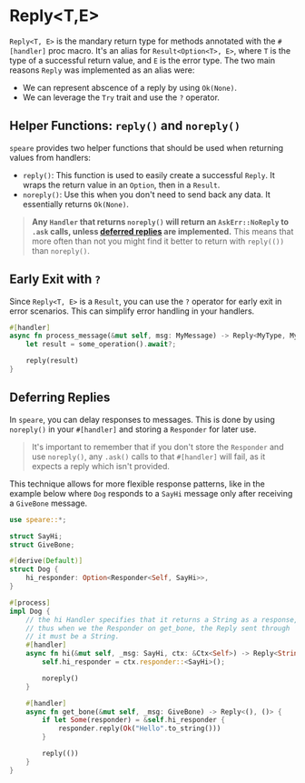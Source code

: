 # Reply<T,E>

`Reply<T, E>` is the mandary return type for methods annotated with the `#[handler]` proc macro. It's an alias for `Result<Option<T>, E>`, where `T` is the type of a successful return value, and `E` is the error type.
The two main reasons `Reply` was implemented as an alias were:
- We can represent abscence of a reply by using `Ok(None)`.
- We can leverage the `Try` trait and use the `?` operator.

## Helper Functions: `reply()` and `noreply()`
`speare` provides two helper functions that should be used when returning values from handlers:
- `reply()`: This function is used to easily create a successful `Reply`. It wraps the return value in an `Option`, then in a `Result`.
- `noreply()`: Use this when you don't need to send back any data. It essentially returns `Ok(None)`.

> **Any `Handler` that returns `noreply()` will return an `AskErr::NoReply` to `.ask` calls, unless [deferred replies](./reply.md#deferring-replies) are implemented.** This means that more often than not you might find it better to 
return with `reply(())` than `noreply()`.

## Early Exit with `?`
Since `Reply<T, E>` is a `Result`, you can use the `?` operator for early exit in error scenarios. This can simplify error handling in your handlers.
```rust
#[handler]
async fn process_message(&mut self, msg: MyMessage) -> Reply<MyType, MyError> {
    let result = some_operation().await?;

    reply(result)
}
```

## Deferring Replies
In `speare`, you can delay responses to messages. This is done by using `noreply()` in your `#[handler]` and storing a `Responder` for later use. 

> It's important to remember that if you don't store the `Responder` and use `noreply()`, any `.ask()` calls to that `#[handler]` will fail, as it expects a reply which isn't provided. 

This technique allows for more flexible response patterns, like in the example below where `Dog` responds to a `SayHi` message only after receiving a `GiveBone` message.

```rust
use speare::*;

struct SayHi;
struct GiveBone;

#[derive(Default)]
struct Dog {
    hi_responder: Option<Responder<Self, SayHi>>,
}

#[process]
impl Dog {
    // the hi Handler specifies that it returns a String as a response,
    // thus when we the Responder on get_bone, the Reply sent through 
    // it must be a String.
    #[handler]
    async fn hi(&mut self, _msg: SayHi, ctx: &Ctx<Self>) -> Reply<String, ()> {
        self.hi_responder = ctx.responder::<SayHi>();

        noreply()
    }

    #[handler]
    async fn get_bone(&mut self, _msg: GiveBone) -> Reply<(), ()> {
        if let Some(responder) = &self.hi_responder {
            responder.reply(Ok("Hello".to_string()))
        }

        reply(())
    }
}
```